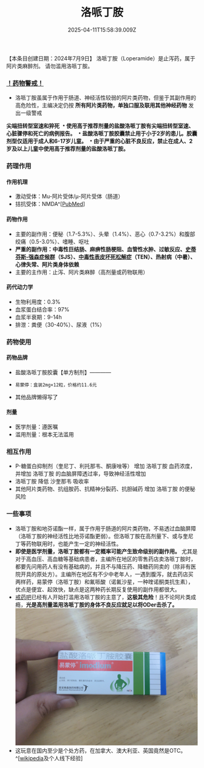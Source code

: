 ﻿---
title: 洛哌丁胺
description: 
published: true
date: 2025-04-11T15:58:39.009Z
tags: 
editor: markdown
dateCreated: 2025-04-11T15:58:34.573Z
---

【本条目创建日期：2024年7月9日】
洛哌丁胺（Loperamide）是止泻药，属于阿片类麻醉剂。
请勿滥用洛哌丁胺。
### [！药物警戒！](https://overspeed-wiki.github.io/%E8%8D%AF%E7%89%A9%E8%AD%A6%E6%88%92/)
- 洛哌丁胺虽属于作用于肠道、神经活性较弱的阿片类药物，但鉴于其副作用的高危险性，主编决定仍按 **所有阿片类药物，单独口服及联用其他神经药物** 发出一级警戒

**尖端扭转型室速和猝死**
**﹡使用高于推荐剂量的盐酸洛哌丁胺有尖端扭转型室速、心脏骤停和死亡的病例报告。**
**﹡盐酸洛哌丁胺胶囊禁止用于小于2岁的患儿。胶囊剂型仅适用于成人和6-17岁儿童。**
**﹡由于严重的心脏不良反应，禁止在成人、2岁及以上儿童中使用高于推荐剂量的盐酸洛哌丁胺。**

### 药理作用
#### 作用机理
- 激动受体：Mu-阿片受体/μ-阿片受体（肠道）
- 拮抗受体：NMDA^[[PubMed](https://pubmed.ncbi.nlm.nih.gov/8183255/)]
#### 药物作用
- 主要的副作用：便秘（1.7-5.3%）、头晕（1.4%）、恶心（0.7-3.2%）和腹部绞痛（0.5-3.0%）、嗜睡、呕吐
- **严重的副作用：中毒性巨结肠、麻痹性肠梗阻、血管性水肿、过敏反应、[史蒂芬斯-强森症候群](https://en.wikipedia.org/wiki/Stevens%E2%80%93Johnson_syndrome)（SJS）、[中毒性表皮坏死松解症](https://en.wikipedia.org/wiki/Toxic_epidermal_necrolysis)（TEN）、热射病（中暑）、心律失常、阿片类身体依赖**
- 主要的主作用：止泻、阿片类麻醉（高剂量或药物联用）
#### 药代动力学
- 生物利用度：0.3%
- 血浆蛋白结合率：97%
- 血浆半衰期：9-14h
- 排泄：粪便（30-40%）、尿液（1%）
### 药物使用
#### 药物品牌
- 盐酸洛哌丁胺胶囊【单方制剂】————
-     易蒙停：盒装2mg×12粒，价格约11.6元
- 其他品牌懒得写了
#### 剂量
- 医学剂量：遵医嘱
- 滥用剂量：根本无法滥用
### 相互作用
- P-糖蛋白抑制剂（奎尼丁、利托那韦、酮康唑等） 增加 洛哌丁胺 血药浓度，并增加 洛哌丁胺 的血脑屏障透过率，导致神经活性增加
- 洛哌丁胺 降低 沙奎那韦 吸收率
- 其他阿片类药物、抗组胺药、抗精神分裂药、抗胆碱药 增加 洛哌丁胺 的便秘风险
### 一些事项
- 洛哌丁胺和地芬诺酯一样，属于作用于肠道的阿片类药物，不易透过血脑屏障（洛哌丁胺的神经活性比地芬诺酯更弱）。但洛哌丁胺在高剂量下、或与奎尼丁等药物联用时，也能产生一定的神经活性。
- **即使是医学剂量，洛哌丁胺都有一定概率可能产生致命级别的副作用。** 尤其是对于高血压、高血糖等基础病患者，主编所在地区的零售药店卖洛哌丁胺时，都要先问用药人有没有基础病的，并且不与降压药、降糖药同卖的（除非有医院开具的原处方）。主编所在地区有不少中老年人，一遇到腹泻，就去药店买两样药，易蒙停（洛哌丁胺）和氟哌酸（诺氟沙星，一种喹诺酮类抗生素），优点是便宜、起效快，缺点是这两种药长期反复使用的副作用都很大。
- [戒药吧](https://tieba.baidu.com/f?kw=%E6%88%92%E8%8D%AF)已经有人开始打滥用洛哌丁胺的主意了，**这极其危险**！且不论阿片类成瘾，**光是高剂量滥用洛哌丁胺的身体不良反应就足以将ODer击杀了。** ![洛哌丁胺](/imgs/洛哌丁胺.jpg)
- 这玩意在国内至少是个处方药，在加拿大、澳大利亚、英国竟然是OTC。^[[wikipedia](https://en.wikipedia.org/wiki/Loperamide)及个人线下经验]

